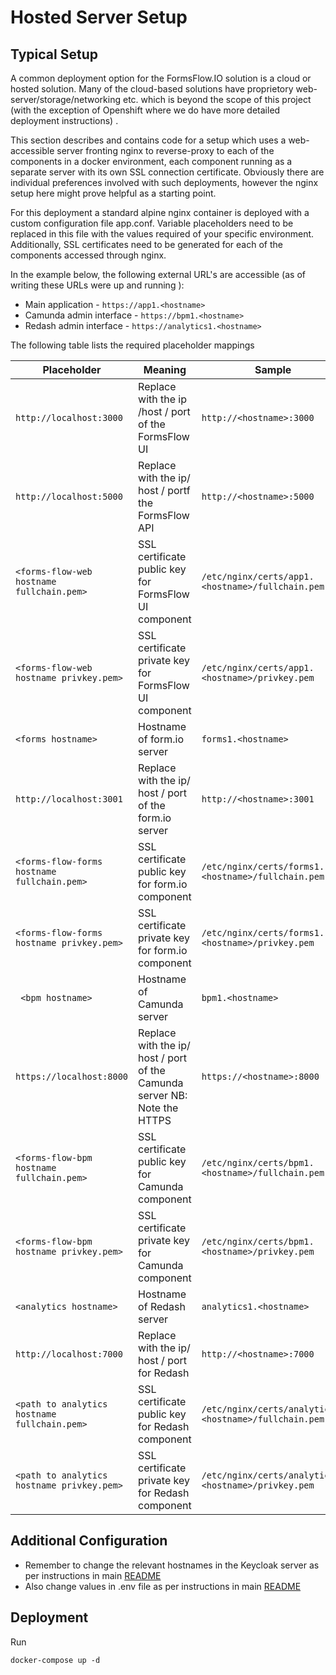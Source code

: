 # Hosted Server Setup
## Typical Setup

A common deployment option for the FormsFlow.IO solution is a cloud or hosted solution. Many of the cloud-based solutions have proprietory web-server/storage/networking etc. which is beyond the scope of this project (with the exception of Openshift where we do have more detailed deployment instructions) .

This section describes and contains code for a setup which uses a web-accessible server fronting nginx to reverse-proxy to each of the components in a docker environment, each component running as a separate server with its own SSL connection certificate.
 Obviously there are individual preferences involved with such deployments, however the nginx setup here might prove helpful as a starting point. 

For this deployment a standard alpine nginx container is deployed with a custom configuration file app.conf. Variable placeholders need to be replaced in this file with the values required of your specific environment. Additionally, SSL certificates need to be generated for each of the components accessed through nginx.  

In the example below, the following external URL's are accessible (as of writing these URLs were up and running ):


* Main application - `https://app1.<hostname>`
* Camunda admin interface - `https://bpm1.<hostname>`
* Redash admin interface - `https://analytics1.<hostname>`

The following table lists the required placeholder mappings


Placeholder | Meaning | Sample 
--- | --- | --- 
`http://localhost:3000`| Replace with the ip /host / port of the FormsFlow UI|   `http://<hostname>:3000`
`http://localhost:5000` | Replace with the ip/ host / portf the FormsFlow API|  `http://<hostname>:5000`
`<forms-flow-web hostname fullchain.pem>`|SSL certificate public key for FormsFlow UI component|`/etc/nginx/certs/app1.<hostname>/fullchain.pem`
`<forms-flow-web hostname privkey.pem>`|SSL certificate private key for FormsFlow UI component| `/etc/nginx/certs/app1.<hostname>/privkey.pem`
`<forms hostname>`| Hostname of form.io server | `forms1.<hostname>`
`http://localhost:3001`| Replace with the ip/ host / port of the form.io server|  `http://<hostname>:3001`
`<forms-flow-forms hostname fullchain.pem>`|SSL certificate public key for form.io component| `/etc/nginx/certs/forms1.<hostname>/fullchain.pem`
`<forms-flow-forms hostname privkey.pem>`|SSL certificate private key for form.io component| `/etc/nginx/certs/forms1.<hostname>/privkey.pem`
` <bpm hostname>`| Hostname of Camunda server | `bpm1.<hostname>`
`https://localhost:8000`| Replace with the ip/ host / port of the Camunda server NB: Note the HTTPS | `https://<hostname>:8000`
`<forms-flow-bpm hostname fullchain.pem>`|SSL certificate public key for Camunda component| `/etc/nginx/certs/bpm1.<hostname>/fullchain.pem`
`<forms-flow-bpm hostname privkey.pem>`|SSL certificate private key for Camunda component| `/etc/nginx/certs/bpm1.<hostname>/privkey.pem`
`<analytics hostname>`| Hostname of Redash server |  `analytics1.<hostname>`
`http://localhost:7000`| Replace with the ip/ host / port for Redash |  `http://<hostname>:7000`
`<path to analytics hostname fullchain.pem>`|SSL certificate public key for Redash component| `/etc/nginx/certs/analytics1.<hostname>/fullchain.pem`
`<path to analytics hostname privkey.pem>`|SSL certificate private key for Redash component| `/etc/nginx/certs/analytics1.<hostname>/privkey.pem`
 

Additional Configuration
-------------------------

  - Remember to change the relevant hostnames in the Keycloak server as per instructions in main [README](../README)
  - Also change values in .env file as per instructions in main [README](../README)

## Deployment
Run 
```code
docker-compose up -d
```
